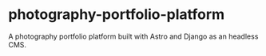 # photography-portfolio-platform
A photography portfolio platform built with Astro and Django as an headless CMS.
